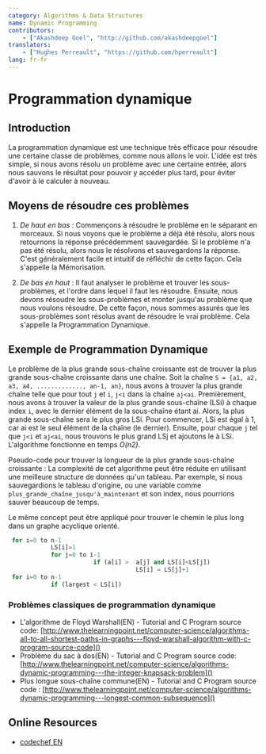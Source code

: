 ```yaml
---
category: Algorithms & Data Structures
name: Dynamic Programming
contributors:
    - ["Akashdeep Goel", "http://github.com/akashdeepgoel"]
translators:
    - ["Hughes Perreault", "https://github.com/hperreault"]
lang: fr-fr
---
```


# Programmation dynamique

## Introduction

La programmation dynamique est une technique très efficace pour résoudre une certaine classe de problèmes, comme nous allons le voir. L'idée est très simple, si nous avons résolu un problème avec une certaine entrée, alors nous sauvons le résultat pour pouvoir y accéder plus tard, pour éviter d'avoir à le calculer à nouveau.

## Moyens de résoudre ces problèmes

1. *De haut en bas* : Commençons à résoudre le problème en le séparant en morceaux. Si nous voyons que le problème a déjà été résolu, alors nous retournons la réponse précédemment sauvegardée. Si le problème n'a pas été résolu, alors nous le résolvons et sauvegardons la réponse. C'est généralement facile et intuitif de réfléchir de cette façon. Cela s'appelle la Mémorisation.

2. *De bas en haut* : Il faut analyser le problème et trouver les sous-problèmes, et l'ordre dans lequel il faut les résoudre. Ensuite, nous devons résoudre les sous-problèmes et monter jusqu'au problème que nous voulons résoudre. De cette façon, nous sommes assurés que les sous-problèmes sont résolus avant de résoudre le vrai problème. Cela s'appelle la Programmation Dynamique.

## Exemple de Programmation Dynamique

Le problème de la plus grande sous-chaîne croissante est de trouver la plus grande sous-chaîne croissante dans une chaîne. Soit la chaîne `S = {a1, a2, a3, a4, ............., an-1, an}`, nous avons à trouver la plus grande chaîne telle que pour tout `j` et `i`, `j<i` dans la chaîne `aj<ai`.
Premièrement, nous avons à trouver la valeur de la plus grande sous-chaîne (LSi) à chaque index `i`, avec le dernier élément de la sous-chaîne étant ai. Alors, la plus grande sous-chaîne sera le plus gros LSi. Pour commencer, LSi est égal à 1, car ai est le seul élément de la chaîne (le dernier). Ensuite, pour chaque `j` tel que `j<i` et `aj<ai`, nous trouvons le plus grand LSj et ajoutons le à LSi. L'algorithme fonctionne en temps *O(n2)*.   

Pseudo-code pour trouver la longueur de la plus grande sous-chaîne croissante :
La complexité de cet algorithme peut être réduite en utilisant une meilleure structure de données qu'un tableau. Par exemple, si nous sauvegardions le tableau d'origine, ou une variable comme `plus_grande_chaîne_jusqu'à_maintenant` et son index, nous pourrions sauver beaucoup de temps. 

Le même concept peut être appliqué pour trouver le chemin le plus long dans un graphe acyclique orienté.  

```python
 for i=0 to n-1
            LS[i]=1
            for j=0 to i-1
                        if (a[i] >  a[j] and LS[i]<LS[j])
                                    LS[i] = LS[j]+1
 for i=0 to n-1
            if (largest < LS[i])
```

### Problèmes classiques de programmation dynamique

- L'algorithme de Floyd Warshall(EN) - Tutorial and C Program source code: [http://www.thelearningpoint.net/computer-science/algorithms-all-to-all-shortest-paths-in-graphs---floyd-warshall-algorithm-with-c-program-source-code]()
- Problème du sac à dos(EN) - Tutorial and C Program source code: [http://www.thelearningpoint.net/computer-science/algorithms-dynamic-programming---the-integer-knapsack-problem]()
- Plus longue sous-chaîne commune(EN) - Tutorial and C Program source code : [http://www.thelearningpoint.net/computer-science/algorithms-dynamic-programming---longest-common-subsequence]()

## Online Resources

* [codechef EN](https://www.codechef.com/wiki/tutorial-dynamic-programming)
